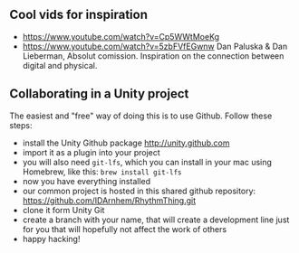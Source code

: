 ## Cool vids for inspiration

- https://www.youtube.com/watch?v=Cp5WWtMoeKg
- https://www.youtube.com/watch?v=5zbFVfEGwnw Dan Paluska & Dan Lieberman, Absolut comission. Inspiration on the connection between digital and physical.


## Collaborating in a Unity project

The easiest and "free" way of doing this is to use Github. Follow these steps:

- install the Unity Github package http://unity.github.com
- import it as a plugin into your project
- you will also need `git-lfs`, which you can install in your mac using Homebrew, like this: `brew install git-lfs`
- now you have everything installed
- our common project is hosted in this shared github repository: https://github.com/IDArnhem/RhythmThing.git
- clone it form Unity Git
- create a branch with your name, that will create a development line just for you that will hopefully not affect the work of others
- happy hacking!
